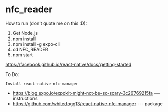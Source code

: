 # nfc_reader

How to run (don't quote me on this :D):
1) Get Node.js
2) npm install
3) npm install -g expo-cli
4) cd NFC_READER
5) npm start

https://facebook.github.io/react-native/docs/getting-started

To Do:
    
    Install react-native-nfc-manager
  * https://blog.expo.io/expokit-might-not-be-so-scary-3c26769215fa --- instructions
  * https://github.com/whitedogg13/react-native-nfc-manager --- package
    
  
